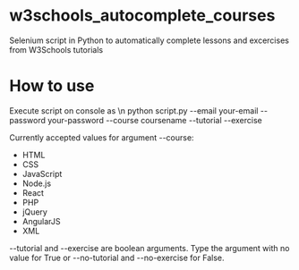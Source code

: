 # w3schools_autocomplete_courses
Selenium script in Python to automatically complete lessons and excercises from W3Schools tutorials

# How to use
Execute script on console as \n
python script.py --email your-email --password your-password --course coursename --tutorial --exercise

Currently accepted values for argument --course:
- HTML
- CSS
- JavaScript
- Node.js
- React
- PHP
- jQuery
- AngularJS
- XML

--tutorial and --exercise are boolean arguments. Type the argument with no value for True or --no-tutorial and --no-exercise for False.